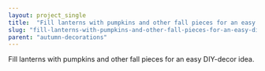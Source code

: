 ```yaml
---
layout: project_single
title:  "Fill lanterns with pumpkins and other fall pieces for an easy DIY-decor idea."
slug: "fill-lanterns-with-pumpkins-and-other-fall-pieces-for-an-easy-diy-decor-idea"
parent: "autumn-decorations"
---
```

Fill lanterns with pumpkins and other fall pieces for an easy DIY-decor idea.